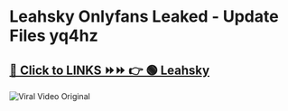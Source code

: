 
 # Leahsky Onlyfans Leaked - Update Files yq4hz

## <h2><a href="https://clipsfans.com/Leahsky&ref=git">🔗 Click to LINKS ⏩⏩ 👉 🟢 Leahsky </a></h2>

<a href="https://clipsfans.com/Leahsky&ref=git" rel="nofollow" data-target="animated-image.originalLink"><img src="https://i.ibb.co.com/xMMVF88/686577567.gif" alt="Viral Video Original" style="max-width: 100%; display: inline-block;" data-target="animated-image.originalImage"></a>

